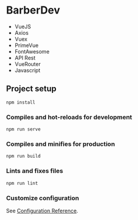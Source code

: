 # BarberDev

- VueJS
- Axios
- Vuex
- PrimeVue
- FontAwesome
- API Rest
- VueRouter
- Javascript


## Project setup
```
npm install
```

### Compiles and hot-reloads for development
```
npm run serve
```

### Compiles and minifies for production
```
npm run build
```

### Lints and fixes files
```
npm run lint
```

### Customize configuration
See [Configuration Reference](https://cli.vuejs.org/config/).
